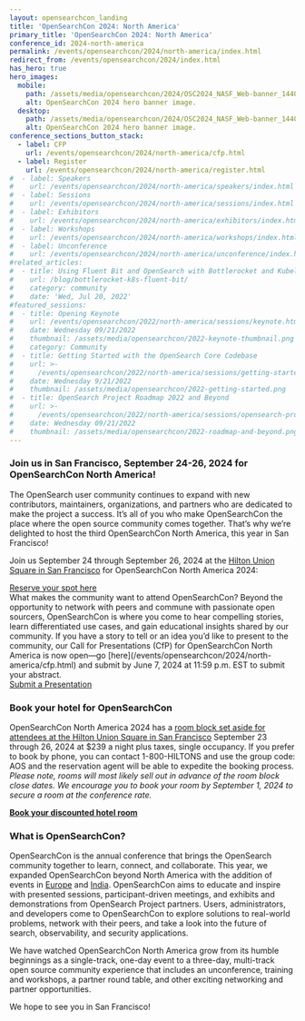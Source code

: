```yaml
---
layout: opensearchcon_landing
title: 'OpenSearchCon 2024: North America'
primary_title: 'OpenSearchCon 2024: North America'
conference_id: 2024-north-america
permalink: /events/opensearchcon/2024/north-america/index.html
redirect_from: /events/opensearchcon/2024/index.html
has_hero: true
hero_images:
  mobile:
    path: /assets/media/opensearchcon/2024/OSC2024_NASF_Web-banner_1440x360.png
    alt: OpenSearchCon 2024 hero banner image.
  desktop:
    path: /assets/media/opensearchcon/2024/OSC2024_NASF_Web-banner_1440x360.png
    alt: OpenSearchCon 2024 hero banner image.
conference_sections_button_stack:
  - label: CFP
    url: /events/opensearchcon/2024/north-america/cfp.html
  - label: Register
    url: /events/opensearchcon/2024/north-america/register.html
#  - label: Speakers
#    url: /events/opensearchcon/2024/north-america/speakers/index.html
#  - label: Sessions 
#    url: /events/opensearchcon/2024/north-america/sessions/index.html
#  - label: Exhibitors
#    url: /events/opensearchcon/2024/north-america/exhibitors/index.html
#  - label: Workshops
#    url: /events/opensearchcon/2024/north-america/workshops/index.html
#  - label: Unconference
#    url: /events/opensearchcon/2024/north-america/unconference/index.html
#related_articles:
#  - title: Using Fluent Bit and OpenSearch with Bottlerocket and Kubelet logs
#    url: /blog/bottlerocket-k8s-fluent-bit/
#    category: community
#    date: 'Wed, Jul 20, 2022'
#featured_sessions:
#  - title: Opening Keynote
#    url: /events/opensearchcon/2022/north-america/sessions/keynote.html
#    date: Wednesday 09/21/2022
#    thumbnail: /assets/media/opensearchcon/2022-keynote-thumbnail.png
#    category: Community
#  - title: Getting Started with the OpenSearch Core Codebase
#    url: >-
#      /events/opensearchcon/2022/north-america/sessions/getting-started-with-opensearch-core-codebase.html
#    date: Wednesday 9/21/2022
#    thumbnail: /assets/media/opensearchcon/2022-getting-started.png
#  - title: OpenSearch Project Roadmap 2022 and Beyond
#    url: >-
#      /events/opensearchcon/2022/north-america/sessions/opensearch-project-roadmap-2022-and-beyond.html
#    date: Wednesday 09/21/2022
#    thumbnail: /assets/media/opensearchcon/2022-roadmap-and-beyond.png
---
```

### **Join us in San Francisco, September 24-26, 2024 for OpenSearchCon North America!**


The OpenSearch user community continues to expand with new contributors, maintainers, organizations, and partners who are dedicated to make the project a success. It’s all of you who make OpenSearchCon the place where the open source community comes together. That’s why we’re delighted to host the third OpenSearchCon North America, this year in San Francisco!

Join us  September 24 through  September 26, 2024 at the [Hilton Union Square in San Francisco](https://www.hilton.com/en/hotels/sfofhhh-hilton-san-francisco-union-square/) for OpenSearchCon North America 2024:

<div class="redesign-button-pair--wrapper">
            <div class="redesign-button--wrapper redesign-button--wrapper__text-only__dark">
                <a href="/events/opensearchcon/2024/north-america/register.html" class="redesign-button--anchor">
                    Reserve your spot here
                </a>
            </div>
</div>
What makes the community want to attend OpenSearchCon? Beyond the opportunity to network with peers and commune with passionate open sourcers, OpenSearchCon is where you come to hear compelling stories, learn differentiated use cases, and gain educational insights shared by our community. If you have a story to tell or an idea you’d like to present to the community, our Call for Presentations (CfP) for OpenSearchCon North America is now open—go [here](/events/opensearchcon/2024/north-america/cfp.html) and submit by June 7, 2024 at 11:59 p.m. EST to submit your abstract.

<div class="redesign-button-pair--wrapper">
            <div class="redesign-button--wrapper redesign-button--wrapper__text-only__dark">
                <a href="/events/opensearchcon/2024/north-america/cfp.html" class="redesign-button--anchor">
                    Submit a Presentation
                </a>
            </div>
</div>


### Book your hotel for OpenSearchCon

OpenSearchCon North America 2024 has a [room block set aside for attendees at the Hilton Union Square in San Francisco](https://book.passkey.com/e/50823627) September 23 through 26, 2024 at $239 a night plus taxes, single occupancy. If you prefer to book by phone, you can contact 1-800-HILTONS and use the group code: AOS and the reservation agent will be able to expedite the booking process. *Please note, rooms will most likely sell out in advance of the room block close dates. We encourage you to book your room by September 1, 2024 to secure a room at the conference rate.*

**[Book your discounted hotel room](https://book.passkey.com/e/50823627)**


### What is OpenSearchCon?

OpenSearchCon is the annual conference that brings the OpenSearch community together to learn, connect, and collaborate. This year, we expanded OpenSearchCon beyond North America with the addition of events in [Europe](https://opensearch.org/events/opensearchcon/2024/europe/index.html) and [India](https://opensearch.org/events/opensearchcon/2024/india/index.html). OpenSearchCon aims to educate and inspire with presented sessions, participant-driven meetings, and exhibits and demonstrations from OpenSearch Project partners. Users, administrators, and developers come to OpenSearchCon to explore solutions to real-world problems, network with their peers, and take a look into the future of search, observability, and security applications.

We have watched OpenSearchCon North America grow from its humble beginnings as a single-track, one-day event to a three-day, multi-track open source community experience that includes an unconference, training and workshops, a partner round table, and other exciting networking and partner opportunities.

We hope to see  you in San Francisco!














